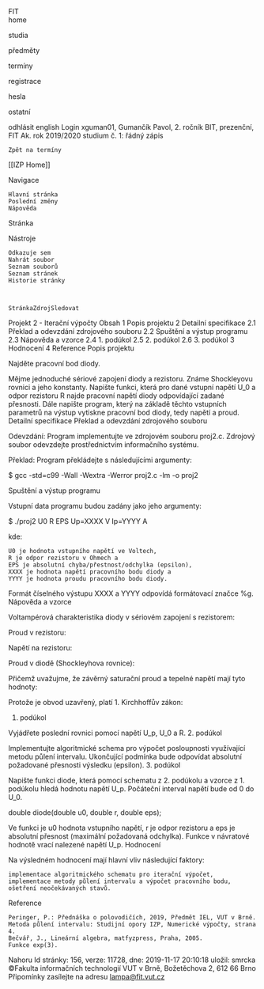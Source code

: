 
FIT 	
home
	
studia
	
předměty
	
termíny
	
registrace
	
hesla
	
ostatní
	
odhlásit
	 english 
Login xguman01, Gumančík Pavol, 2. ročník BIT, prezenční, FIT
Ak. rok 2019/2020 studium č. 1: řádný zápis

	Zpět na termíny 
[[IZP Home]]

Navigace

    Hlavní stránka
    Poslední změny
    Nápověda

Stránka

Nástroje

    Odkazuje sem
    Nahrát soubor
    Seznam souborů
    Seznam stránek
    Historie stránky

	

    StránkaZdrojSledovat 

Projekt 2 - Iterační výpočty
Obsah
1	Popis projektu
2	Detailní specifikace
 	2.1	Překlad a odevzdání zdrojového souboru
 	2.2	Spuštění a výstup programu
 	2.3	Nápověda a vzorce
 	2.4	1. podúkol
 	2.5	2. podúkol
 	2.6	3. podúkol
3	Hodnocení
4	Reference
Popis projektu

Najděte pracovní bod diody.

Mějme jednoduché sériové zapojení diody a rezistoru. Známe Shockleyovu rovnici a jeho konstanty. Napište funkci, která pro dané vstupní napětí U_0 a odpor rezistoru R najde pracovní napětí diody odpovídající zadané přesnosti. Dále napište program, který na základě těchto vstupních parametrů na výstup vytiskne pracovní bod diody, tedy napětí a proud.
Detailní specifikace
Překlad a odevzdání zdrojového souboru

Odevzdání: Program implementujte ve zdrojovém souboru proj2.c. Zdrojový soubor odevzdejte prostřednictvím informačního systému.

Překlad: Program překládejte s následujícími argumenty:

$ gcc -std=c99 -Wall -Wextra -Werror proj2.c -lm -o proj2

Spuštění a výstup programu

Vstupní data programu budou zadány jako jeho argumenty:

$ ./proj2 U0 R EPS
Up=XXXX V
Ip=YYYY A

kde:

    U0 je hodnota vstupního napětí ve Voltech,
    R je odpor rezistoru v Ohmech a
    EPS je absolutní chyba/přestnost/odchylka (epsilon),
    XXXX je hodnota napětí pracovního bodu diody a
    YYYY je hodnota proudu pracovního bodu diody.

Formát číselného výstupu XXXX a YYYY odpovídá formátovací značce %g.
Nápověda a vzorce

Voltampérová charakteristika diody v sériovém zapojení s rezistorem:

Proud v rezistoru:

Napětí na rezistoru:

Proud v diodě (Shockleyhova rovnice):

Přičemž uvažujme, že závěrný saturační proud a tepelné napětí mají tyto hodnoty:

Protože je obvod uzavřený, platí 1. Kirchhoffův zákon:

1. podúkol

Vyjádřete poslední rovnici pomocí napětí U_p, U_0 a R.
2. podúkol

Implementujte algoritmické schema pro výpočet posloupnosti využívající metodu půlení intervalu. Ukončující podmínka bude odpovídat absolutní požadované přesnosti výsledku (epsilon).
3. podúkol

Napište funkci diode, která pomocí schematu z 2. podúkolu a vzorce z 1. podúkolu hledá hodnotu napětí U_p. Počáteční interval napětí bude od 0 do U_0.

double diode(double u0, double r, double eps);

Ve funkci je u0 hodnota vstupního napětí, r je odpor rezistoru a eps je absolutní přesnost (maximální požadovaná odchylka). Funkce v návratové hodnotě vrací nalezené napětí U_p.
Hodnocení

Na výsledném hodnocení mají hlavní vliv následující faktory:

    implementace algoritmického schematu pro iterační výpočet,
    implementace metody půlení intervalu a výpočet pracovního bodu,
    ošetření neočekávaných stavů.

Reference

    Peringer, P.: Přednáška o polovodičích, 2019, Předmět IEL, VUT v Brně.
    Metoda půlení intervalu: Studijní opory IZP, Numerické výpočty, strana 4.
    Bečvář, J., Lineární algebra, matfyzpress, Praha, 2005.
    Funkce exp(3).

Nahoru
Id stránky: 156, verze: 11728, dne: 2019-11-17 20:10:18 uložil: smrcka
©Fakulta informačních technologií VUT v Brně, Božetěchova 2, 612 66 Brno
Připomínky zasílejte na adresu lampa@fit.vut.cz
